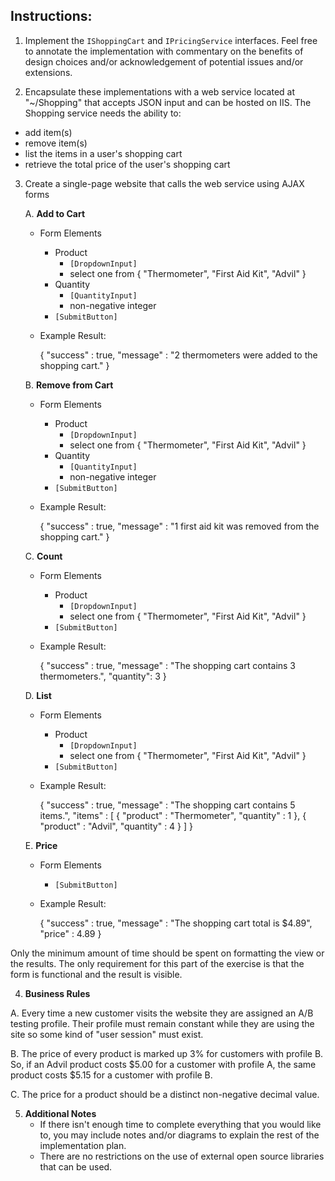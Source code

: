 Instructions: 
-
  

1.  Implement the `IShoppingCart` and `IPricingService` interfaces.  Feel free to annotate the implementation with commentary on the benefits of design choices and/or acknowledgement of potential issues and/or extensions.
  

2.  Encapsulate these implementations with a web service located at "~/Shopping" that accepts JSON input and can be hosted on IIS.  The Shopping service needs the ability to: 
   - add item(s) 
   - remove item(s) 
   - list the items in a user's shopping cart 
   - retrieve the total price of the user's shopping cart      


3.  Create a single-page website that calls the web service using AJAX forms 


    A. **Add to Cart**
       - Form Elements
         - Product
           - `[DropdownInput]` 
           - select one from { "Thermometer", "First Aid Kit", "Advil" }
         - Quantity
           - `[QuantityInput]` 
           - non-negative integer
         - `[SubmitButton]`
       - Example Result: 

            { 
              "success" : true, 
              "message" : "2 thermometers were added to the shopping cart." 
            }


    B.  **Remove from Cart**
       - Form Elements
         - Product
           - `[DropdownInput]` 
           - select one from { "Thermometer", "First Aid Kit", "Advil" }
         - Quantity
           - `[QuantityInput]` 
           - non-negative integer
         - `[SubmitButton]`
       - Example Result: 

            { 
              "success" : true, 
              "message" : "1 first aid kit was removed from the shopping cart." 
            }


    C.  **Count**
       - Form Elements
         - Product
           - `[DropdownInput]` 
           - select one from { "Thermometer", "First Aid Kit", "Advil" }
         - `[SubmitButton]`
       - Example Result: 

            { 
              "success" : true, 
              "message" : "The shopping cart contains 3 thermometers.", 
              "quantity": 3
            }


    D.  **List**
       - Form Elements
         - Product
           - `[DropdownInput]` 
           - select one from { "Thermometer", "First Aid Kit", "Advil" }
         - `[SubmitButton]`
       - Example Result: 

            { 
              "success" : true, 
              "message" : "The shopping cart contains 5 items.", 
              "items"   : [ 
                            { 
                              "product"  : "Thermometer", 
                              "quantity" : 1 
                            }, 
                            { 
                              "product"  : "Advil", 
                              "quantity" : 4 
                            } 
                          ]
            }

    E.  **Price**
       - Form Elements
         - `[SubmitButton]`
       - Example Result: 

            { 
              "success" : true, 
              "message" : "The shopping cart total is $4.89", 
              "price"   : 4.89 
            }

       
  Only the minimum amount of time should be spent on formatting the view or the results.  The only requirement for this part of the exercise is that the form is functional and the result is visible. 
  
  
4.  **Business Rules** 
  
   A. Every time a new customer visits the website they are assigned an A/B testing profile.  Their profile must remain constant while they are using the site so some kind of "user session" must exist. 
  
   B.  The price of every product is marked up 3% for customers with profile B.  So, if an Advil product costs $5.00 for a customer with profile A, the same product costs $5.15 for a customer with profile B. 
  
   C.  The price for a product should be a distinct non-negative decimal value. 
  
5. **Additional Notes** 
   - If there isn't enough time to complete everything that you would like to, you may include notes and/or diagrams to explain the rest of the implementation plan.  
   - There are no restrictions on the use of external open source libraries that can be used. 
  
